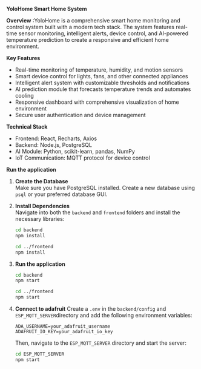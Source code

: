 **YoloHome Smart Home System**

**Overview** :YoloHome is a comprehensive smart home monitoring and control system built with a modern tech stack. The system features real-time sensor monitoring, intelligent alerts, device control, and AI-powered temperature prediction to create a responsive and efficient home environment.

**Key Features**
- Real-time monitoring of temperature, humidity, and motion sensors
- Smart device control for lights, fans, and other connected appliances
- Intelligent alert system with customizable thresholds and notifications
- AI prediction module that forecasts temperature trends and automates cooling
- Responsive dashboard with comprehensive visualization of home environment
- Secure user authentication and device management
  
**Technical Stack**
- Frontend: React, Recharts, Axios
- Backend: Node.js, PostgreSQL
- AI Module: Python, scikit-learn, pandas, NumPy
- IoT Communication: MQTT protocol for device control

**Run the application**
1. **Create the Database**  
   Make sure you have PostgreSQL installed. Create a new database using `psql` or your preferred database GUI.

2. **Install Dependencies**  
   Navigate into both the `backend` and `frontend` folders and install the necessary libraries:
   ```bash
   cd backend
   npm install

   cd ../frontend
   npm install
3. **Run the application**
      ```bash
   cd backend
   npm start

   cd ../frontend
   npm start
4. **Connect to adafruit**
   Create a `.env`  in the `backend/config` and `ESP_MQTT_SERVER`directory and add the following environment variables:
   ```env
   ADA_USERNAME=your_adafruit_username
   ADAFRUIT_IO_KEY=your_adafruit_io_key
   ``` 

   Then, navigate to the `ESP_MQTT_SERVER` directory and start the server:
    ```bash
    cd ESP_MQTT_SERVER
    npm start
    ```
   
